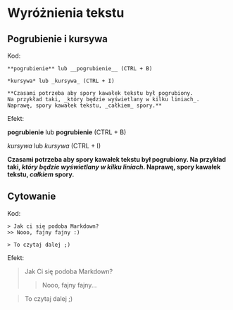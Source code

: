 # Wyróżnienia tekstu

## Pogrubienie i kursywa

Kod:
```
**pogrubienie** lub __pogrubienie__ (CTRL + B)

*kursywa* lub _kursywa_ (CTRL + I)

**Czasami potrzeba aby spory kawałek tekstu był pogrubiony.
Na przykład taki, _który będzie wyświetlany w kilku liniach_.
Naprawę, spory kawałek tekstu, _całkiem_ spory.**
```
Efekt:

**pogrubienie** lub __pogrubienie__ (CTRL + B)

*kursywa* lub _kursywa_ (CTRL + I)

**Czasami potrzeba aby spory kawałek tekstu był pogrubiony. Na przykład taki, _który będzie wyświetlany w kilku liniach_.
Naprawę, spory kawałek tekstu, _całkiem_ spory.**


## Cytowanie

Kod:
```
> Jak ci się podoba Markdown?
>> Nooo, fajny fajny :)

> To czytaj dalej ;)
```
Efekt:
> Jak Ci się podoba Markdown?
>> Nooo, fajny fajny...

> To czytaj dalej ;)
